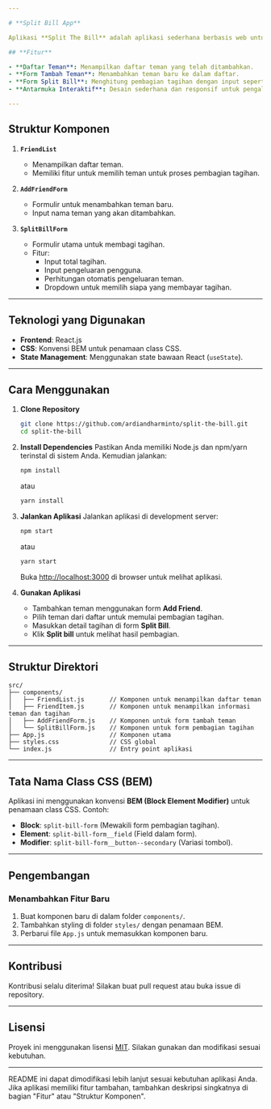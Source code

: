 ```yaml
---

# **Split Bill App**

Aplikasi **Split The Bill** adalah aplikasi sederhana berbasis web untuk membantu Anda membagi tagihan dengan teman secara adil. Aplikasi ini memungkinkan pengguna untuk menambahkan teman, menghitung pengeluaran masing-masing, dan menentukan siapa yang membayar tagihan.

## **Fitur**

- **Daftar Teman**: Menampilkan daftar teman yang telah ditambahkan.
- **Form Tambah Teman**: Menambahkan teman baru ke dalam daftar.
- **Form Split Bill**: Menghitung pembagian tagihan dengan input seperti total bill, pengeluaran pribadi, dan menentukan siapa yang membayar.
- **Antarmuka Interaktif**: Desain sederhana dan responsif untuk pengalaman pengguna yang nyaman.

---
```


## **Struktur Komponen**

1. **`FriendList`**

   - Menampilkan daftar teman.
   - Memiliki fitur untuk memilih teman untuk proses pembagian tagihan.

2. **`AddFriendForm`**

   - Formulir untuk menambahkan teman baru.
   - Input nama teman yang akan ditambahkan.

3. **`SplitBillForm`**
   - Formulir utama untuk membagi tagihan.
   - Fitur:
     - Input total tagihan.
     - Input pengeluaran pengguna.
     - Perhitungan otomatis pengeluaran teman.
     - Dropdown untuk memilih siapa yang membayar tagihan.

---

## **Teknologi yang Digunakan**

- **Frontend**: React.js
- **CSS**: Konvensi BEM untuk penamaan class CSS.
- **State Management**: Menggunakan state bawaan React (`useState`).

---

## **Cara Menggunakan**

1. **Clone Repository**

   ```bash
   git clone https://github.com/ardiandharminto/split-the-bill.git
   cd split-the-bill
   ```

2. **Install Dependencies**
   Pastikan Anda memiliki Node.js dan npm/yarn terinstal di sistem Anda. Kemudian jalankan:

   ```bash
   npm install
   ```

   atau

   ```bash
   yarn install
   ```

3. **Jalankan Aplikasi**
   Jalankan aplikasi di development server:

   ```bash
   npm start
   ```

   atau

   ```bash
   yarn start
   ```

   Buka [http://localhost:3000](http://localhost:3000) di browser untuk melihat aplikasi.

4. **Gunakan Aplikasi**
   - Tambahkan teman menggunakan form **Add Friend**.
   - Pilih teman dari daftar untuk memulai pembagian tagihan.
   - Masukkan detail tagihan di form **Split Bill**.
   - Klik **Split bill** untuk melihat hasil pembagian.

---

## **Struktur Direktori**

```plaintext
src/
├── components/
│   ├── FriendList.js       // Komponen untuk menampilkan daftar teman
│   ├── FriendItem.js       // Komponen untuk menampilkan informasi teman dan tagihan
│   ├── AddFriendForm.js    // Komponen untuk form tambah teman
│   └── SplitBillForm.js    // Komponen untuk form pembagian tagihan
├── App.js                  // Komponen utama
├── styles.css              // CSS global
└── index.js                // Entry point aplikasi
```

---

## **Tata Nama Class CSS (BEM)**

Aplikasi ini menggunakan konvensi **BEM (Block Element Modifier)** untuk penamaan class CSS. Contoh:

- **Block**: `split-bill-form` (Mewakili form pembagian tagihan).
- **Element**: `split-bill-form__field` (Field dalam form).
- **Modifier**: `split-bill-form__button--secondary` (Variasi tombol).

---

## **Pengembangan**

### **Menambahkan Fitur Baru**

1. Buat komponen baru di dalam folder `components/`.
2. Tambahkan styling di folder `styles/` dengan penamaan BEM.
3. Perbarui file `App.js` untuk memasukkan komponen baru.

---

## **Kontribusi**

Kontribusi selalu diterima! Silakan buat pull request atau buka issue di repository.

---

## **Lisensi**

Proyek ini menggunakan lisensi [MIT](LICENSE). Silakan gunakan dan modifikasi sesuai kebutuhan.

---

README ini dapat dimodifikasi lebih lanjut sesuai kebutuhan aplikasi Anda. Jika aplikasi memiliki fitur tambahan, tambahkan deskripsi singkatnya di bagian "Fitur" atau "Struktur Komponen".
